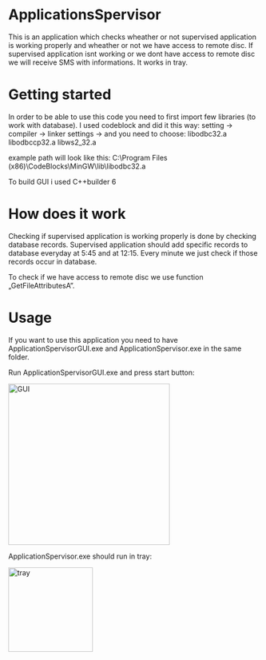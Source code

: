 # ApplicationsSpervisor

This is an application which checks wheather or not supervised application is working properly and wheather or not we have access to remote disc. If supervised application isnt working or we dont have access to remote disc we will receive SMS with informations. It works in tray.



# Getting started

In order to be able to use this code you need to first import few libraries (to work with database). I used codeblock and did it this way: setting -> compiler -> linker settings -> and you need to choose:
libodbc32.a
libodbccp32.a
libws2_32.a

example path will look like this: C:\Program Files (x86)\CodeBlocks\MinGW\lib\libodbc32.a

To build GUI i used C++builder 6

# How does it work

Checking if supervised application is working properly is done by checking database records. Supervised application should add specific records to database everyday at 5:45 and at 12:15. Every minute we just check if those records occur in database.

To check if we have access to remote disc we use function „GetFileAttributesA”.

# Usage

If you want to use this application you need to have ApplicationSpervisorGUI.exe and ApplicationSpervisor.exe in the same folder. 

Run ApplicationSpervisorGUI.exe and press start button:

<img width="323" alt="GUI" src="https://user-images.githubusercontent.com/60007028/108282081-465aae80-7181-11eb-9097-c7458565847f.png">

ApplicationSpervisor.exe should run in tray:

<img width="169" alt="tray" src="https://user-images.githubusercontent.com/60007028/108282371-c8e36e00-7181-11eb-85b2-6ddceea15149.png">


